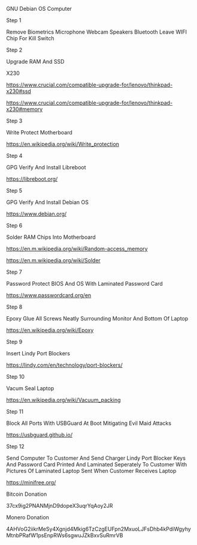 GNU Debian OS Computer


Step 1

Remove Biometrics Microphone Webcam Speakers Bluetooth Leave WIFI Chip For Kill Switch


Step 2

Upgrade RAM And SSD

X230

https://www.crucial.com/compatible-upgrade-for/lenovo/thinkpad-x230#ssd

https://www.crucial.com/compatible-upgrade-for/lenovo/thinkpad-x230#memory


Step 3

Write Protect Motherboard

https://en.wikipedia.org/wiki/Write_protection


Step 4

GPG Verify And Install Libreboot

https://libreboot.org/


Step 5

GPG Verify And Install Debian OS

https://www.debian.org/


Step 6

Solder RAM Chips Into Motherboard

https://en.m.wikipedia.org/wiki/Random-access_memory

https://en.m.wikipedia.org/wiki/Solder


Step 7

Password Protect BIOS And OS With Laminated Password Card

https://www.passwordcard.org/en


Step 8

Epoxy Glue All Screws Neatly Surrounding Monitor And Bottom Of Laptop

https://en.wikipedia.org/wiki/Epoxy


Step 9

Insert Lindy Port Blockers

https://lindy.com/en/technology/port-blockers/


Step 10

Vacum Seal Laptop

https://en.wikipedia.org/wiki/Vacuum_packing


Step 11

Block All Ports With USBGuard At Boot Mitigating Evil Maid Attacks

https://usbguard.github.io/


Step 12

Send Computer To Customer And Send Charger Lindy Port Blocker Keys And Password Card Printed And Laminated Seperately To Customer With Pictures Of Laminated Laptop Sent When Customer Receives Laptop

https://minifree.org/

Bitcoin Donation

37cx9ig2PNANMjnD9dopeX3uqrYqAoy2JR

Monero Donation

4AHVoG2iikrMeSy4Xgnjd4Mkig6TzCzgEUFpn2MxuoLJFsDhb4kPdiWgyhyMtnbPRafW1psEnpRWs6sgwuJZkBxvSuRmrVB
